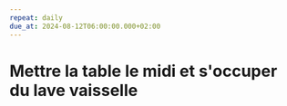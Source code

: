 ```yaml
---
repeat: daily
due_at: 2024-08-12T06:00:00.000+02:00
---
```

# Mettre la table le midi et s'occuper du lave vaisselle 
